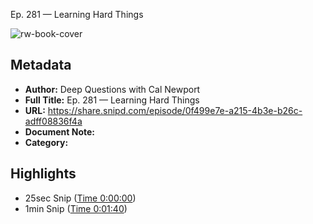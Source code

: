 Ep. 281 —  Learning Hard Things

![rw-book-cover](https://wsrv.nl/?url=https%3A%2F%2Fstorage.buzzsprout.com%2Fvariants%2F8nfciwljt3xraj5ihjktub9d08eu%2F5cfec01b44f3e29fae1fb88ade93fc4aecd05b192fbfbc2c2f1daa412b7c1921.jpg&w=100&h=100)

## Metadata
- **Author:** Deep Questions with Cal Newport
- **Full Title:** Ep. 281 —  Learning Hard Things
- **URL:** https://share.snipd.com/episode/0f499e7e-a215-4b3e-b26c-adff08836f4a
- **Document Note:** 
- **Category:**

## Highlights
- 25sec Snip ([Time 0:00:00](https://share.snipd.com/snip/d95b3093-03fe-44aa-ba58-139111c5fc7f))
- 1min Snip ([Time 0:01:40](https://share.snipd.com/snip/2441500b-d427-48bf-8ff6-51cb7e28833b))
